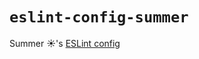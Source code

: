 # `eslint-config-summer`

Summer ☀️'s
[ESLint config](https://eslint.org/docs/latest/extend/shareable-configs)
